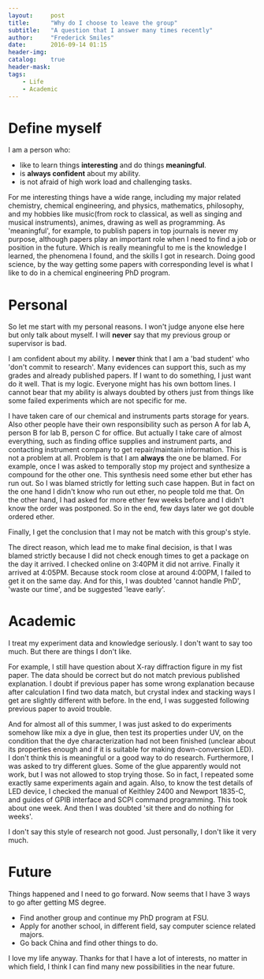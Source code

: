 ```yaml
---
layout:     post
title:      "Why do I choose to leave the group"
subtitle:   "A question that I answer many times recently"
author:     "Frederick Smiles"
date:       2016-09-14 01:15
header-img: 
catalog:    true
header-mask: 
tags:
    - Life
    - Academic
---
```


# Define myself
I am a person who:

- like to learn things **interesting** and do things **meaningful**.
- is **always confident** about my ability.
- is not afraid of high work load and challenging tasks.

For me interesting things have a wide range, including my major related chemistry, chemical engineering, and physics, mathematics, philosophy, and my hobbies like music(from rock to classical, as well as singing and musical instruments), animes, drawing as well as programming.
As 'meaningful', for example, to publish papers in top journals is never my purpose, although papers play an important role when I need to find a job or position in the future.
Which is really meaningful to me is the knowledge I learned, the phenomena I found, and the skills I got in research.
Doing good science, by the way getting some papers with corresponding level is what I like to do in a chemical engineering PhD program.

# Personal
So let me start with my personal reasons. I won't judge anyone else here but only talk about myself.
I will **never** say that my previous group or supervisor is bad. 

I am confident about my ability. I **never** think that I am a 'bad student' who 'don't commit to research'.
Many evidences can support this, such as my grades and already published papers.
If I want to do something, I just want do it well. That is my logic.
Everyone might has his own bottom lines.
I cannot bear that my ability is always doubted by others just from things like some failed experiments which are not specific for me.

I have taken care of our chemical and instruments parts storage for years.
Also other people have their own responsibility such as person A for lab A, person B for lab B, person C for office.
But actually I take care of almost everything, such as finding office supplies and instrument parts, and contacting instrument company to get repair/maintain information.
This is not a problem at all.
Problem is that I am **always** the one be blamed.
For example, once I was asked to temporally stop my project and synthesize a compound for the other one.
This synthesis need some ether but ether has run out.
So I was blamed strictly for letting such case happen.
But in fact on the one hand I didn't know who run out ether, no people told me that.
On the other hand, I had asked for more ether few weeks before and I didn't know the order was postponed.
So in the end, few days later we got double ordered ether.

Finally, I get the conclusion that I may not be match with this group's style.

The direct reason, which lead me to make final decision, is that I was blamed strictly because I did not check enough times to get a package on the day it arrived.
I checked online on 3:40PM it did not arrive. Finally it arrived at 4:05PM. Because stock room close at around 4:00PM, I failed to get it on the same day.
And for this, I was doubted 'cannot handle PhD', 'waste our time', and be suggested 'leave early'.

# Academic
I treat my experiment data and knowledge seriously. I don't want to say too much. But there are things I don't like.

For example, I still have question about X-ray diffraction figure in my fist paper.
The data should be correct but do not match previous published explanation.
I doubt if previous paper has some wrong explanation because after calculation I find two data match, but crystal index and stacking ways I get are slightly different with before. 
In the end, I was suggested following previous paper to avoid trouble.

And for almost all of this summer, I was just asked to do experiments somehow like mix a dye in glue, then test its properties under UV, on the condition that the dye characterization had not been finished (unclear about its properties enough and if it is suitable for making down-conversion LED).
I don't think this is meaningful or a good way to do research.
Furthermore, I was asked to try different glues.
Some of the glue apparently would not work, but I was not allowed to stop trying those.
So in fact, I repeated some exactly same experiments again and again.
Also, to know the test details of LED device, I checked the manual of Keithley 2400 and Newport 1835-C, and guides of GPIB interface and SCPI command programming.
This took about one week. And then I was doubted 'sit there and do nothing for weeks'.

I don't say this style of research not good. Just personally, I don't like it very much.

# Future
Things happened and I need to go forward. Now seems that I have 3 ways to go after getting MS degree.

- Find another group and continue my PhD program at FSU.
- Apply for another school, in different field, say computer science related majors.
- Go back China and find other things to do.

I love my life anyway. Thanks for that I have a lot of interests, no matter in which field, I think I can find many new possibilities in the near future.